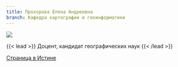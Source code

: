 ```yaml
---
title: Прохорова Елена Андреевна
branch: Кафедра картографии и геоинформатики
---
```

![](img/pea.jpg)

{{< lead >}} Доцент, кандидат географических наук {{< /lead >}}

[Страница в Истине](https://istina.msu.ru/workers/506878)